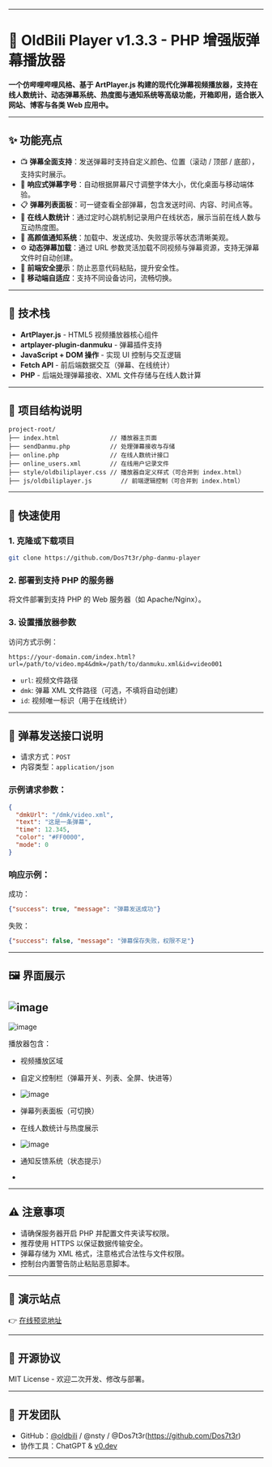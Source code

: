 

---

# 🎥 OldBili Player v1.3.3 - PHP 增强版弹幕播放器

**一个仿哔哩哔哩风格、基于 ArtPlayer.js 构建的现代化弹幕视频播放器，支持在线人数统计、动态弹幕系统、热度图与通知系统等高级功能，开箱即用，适合嵌入网站、博客与各类 Web 应用中。**

---

## ✨ 功能亮点

- 📺 **弹幕全面支持**：发送弹幕时支持自定义颜色、位置（滚动 / 顶部 / 底部），支持实时展示。
- 🔄 **响应式弹幕字号**：自动根据屏幕尺寸调整字体大小，优化桌面与移动端体验。
- 📋 **弹幕列表面板**：可一键查看全部弹幕，包含发送时间、内容、时间点等。
- 📡 **在线人数统计**：通过定时心跳机制记录用户在线状态，展示当前在线人数与互动热度图。
- 🎨 **高颜值通知系统**：加载中、发送成功、失败提示等状态清晰美观。
- ⚙️ **动态弹幕加载**：通过 URL 参数灵活加载不同视频与弹幕资源，支持无弹幕文件时自动创建。
- 🚨 **前端安全提示**：防止恶意代码粘贴，提升安全性。
- 📱 **移动端自适应**：支持不同设备访问，流畅切换。

---

## 🔧 技术栈

- **ArtPlayer.js** - HTML5 视频播放器核心组件
- **artplayer-plugin-danmuku** - 弹幕插件支持
- **JavaScript + DOM 操作** - 实现 UI 控制与交互逻辑
- **Fetch API** - 前后端数据交互（弹幕、在线统计）
- **PHP** - 后端处理弹幕接收、XML 文件存储与在线人数计算

---

## 📁 项目结构说明

```
project-root/
├── index.html              // 播放器主页面
├── sendDanmu.php           // 处理弹幕接收与存储
├── online.php              // 在线人数统计接口
├── online_users.xml        // 在线用户记录文件
├── style/oldbiliplayer.css // 播放器自定义样式（可合并到 index.html）
├── js/oldbiliplayer.js        // 前端逻辑控制（可合并到 index.html）
```

---

## 🔌 快速使用

### 1. 克隆或下载项目

```bash
git clone https://github.com/Dos7t3r/php-danmu-player
```

### 2. 部署到支持 PHP 的服务器

将文件部署到支持 PHP 的 Web 服务器（如 Apache/Nginx）。

### 3. 设置播放器参数

访问方式示例：

```url
https://your-domain.com/index.html?url=/path/to/video.mp4&dmk=/path/to/danmuku.xml&id=video001
```

- `url`: 视频文件路径
- `dmk`: 弹幕 XML 文件路径（可选，不填将自动创建）
- `id`: 视频唯一标识（用于在线统计）

---

## 📮 弹幕发送接口说明

- 请求方式：`POST`
- 内容类型：`application/json`

### 示例请求参数：

```json
{
  "dmkUrl": "/dmk/video.xml",
  "text": "这是一条弹幕",
  "time": 12.345,
  "color": "#FF0000",
  "mode": 0
}
```

### 响应示例：

成功：

```json
{"success": true, "message": "弹幕发送成功"}
```

失败：

```json
{"success": false, "message": "弹幕保存失败，权限不足"}
```

---

## 🖼️ 界面展示


![image](https://github.com/user-attachments/assets/8e06707a-76c7-43f9-942e-66b8cd53c1c1)
---
![image](https://github.com/user-attachments/assets/db70cd73-3e2c-4e38-9211-e8b016f020cc)

播放器包含：

- 视频播放区域
- 自定义控制栏（弹幕开关、列表、全屏、快进等）
- ![image](https://github.com/user-attachments/assets/3db7035d-9461-4ffb-9d67-1d890fb6409a)

- 弹幕列表面板（可切换）
- 在线人数统计与热度展示
- ![image](https://github.com/user-attachments/assets/959830c0-3259-4a91-973b-08ea5bdd8932)

- 通知反馈系统（状态提示）
- 

---

## ⚠️ 注意事项

- 请确保服务器开启 PHP 并配置文件夹读写权限。
- 推荐使用 HTTPS 以保证数据传输安全。
- 弹幕存储为 XML 格式，注意格式合法性与文件权限。
- 控制台内置警告防止粘贴恶意脚本。

---

## 🧪 演示站点

👉 [在线预览地址](https://player.oldbili.fun/?url=https://limeblogs.github.io/ubc2/vid/av14224600125.mp4&dmk=https://oldbili.github.io/dmku/%E2%80%9C%E4%B8%80%E6%BC%94%E4%B8%81%E7%9C%9F_%E4%BE%BF%E5%85%A5%E6%88%8F_%E5%BE%97%E5%A4%AA%E6%B7%B1%E2%80%9D%E2%80%94%E2%80%94%E4%B8%81%E7%9C%9F%E8%83%BD%E9%87%8F%E5%8D%95%E6%9B%B2%E3%80%8A%E7%BE%A4%E4%B8%81%E3%80%8B.26554729651.xml)

---

## 📜 开源协议

MIT License - 欢迎二次开发、修改与部署。

---

## 👥 开发团队

- GitHub：[@oldbili](https://github.com/oldbili) / @nsty / @Dos7t3r(https://github.com/Dos7t3r) 
- 协作工具：ChatGPT & [v0.dev](https://v0.dev)

---

